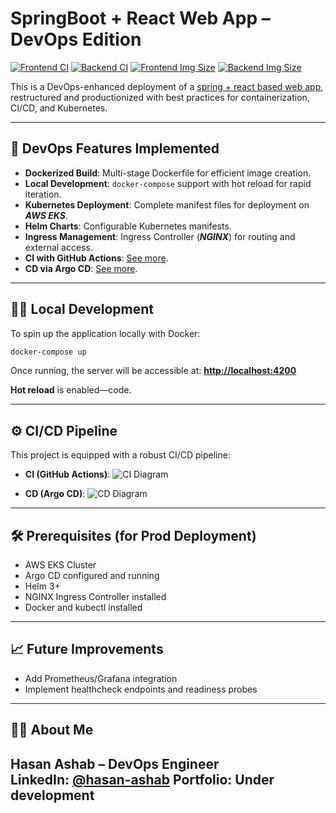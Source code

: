 # SpringBoot + React Web App – DevOps Edition

[![Frontend CI](https://github.com/HasanAshab/spring-react-devops/actions/workflows/frontend-ci.yaml/badge.svg)](https://github.com/HasanAshab/spring-react-devops/actions/workflows/frontend-ci.yaml)
[![Backend CI](https://github.com/HasanAshab/spring-react-devops/actions/workflows/backend-ci.yaml/badge.svg)](https://github.com/HasanAshab/spring-react-devops/actions/workflows/backend-ci.yaml)
[![Frontend Img Size](https://ghcr-badge.egpl.dev/hasanashab/spring-react-devops-frontend/size)](https://github.com/HasanAshab/go-web-app-devops/pkgs/container/spring-react-devops)
[![Backend Img Size](https://ghcr-badge.egpl.dev/hasanashab/spring-react-devops-backend/size)](https://github.com/HasanAshab/go-web-app-devops/pkgs/container/spring-react-devops)



This is a DevOps-enhanced deployment of a [spring + react based web app](https://github.com/iam-veeramalla/go-web-app), restructured and productionized with best practices for containerization, CI/CD, and Kubernetes.

---

## 🚀 DevOps Features Implemented

* **Dockerized Build**: Multi-stage Dockerfile for efficient image creation.
* **Local Development**: `docker-compose` support with hot reload for rapid iteration.
* **Kubernetes Deployment**: Complete manifest files for deployment on **_AWS EKS_**.
* **Helm Charts**: Configurable Kubernetes manifests.
* **Ingress Management**: Ingress Controller (**_NGINX_**) for routing and external access.
* **CI with GitHub Actions**: [See more](#️cicd-pipeline).
* **CD via Argo CD**: [See more](#️cicd-pipeline).

---

## 🧑‍💻 Local Development

To spin up the application locally with Docker:

```bash
docker-compose up
```

Once running, the server will be accessible at:
**[http://localhost:4200](http://localhost:4200)**

**Hot reload** is enabled—code.

---

## ⚙️ CI/CD Pipeline

This project is equipped with a robust CI/CD pipeline:

* **CI (GitHub Actions)**:
 ![CI Diagram](static/images/ci.png)

* **CD (Argo CD)**:
![CD Diagram](static/images/cd.png)

---

## 🛠️ Prerequisites (for Prod Deployment)

* AWS EKS Cluster
* Argo CD configured and running
* Helm 3+
* NGINX Ingress Controller installed
* Docker and kubectl installed

---

## 📈 Future Improvements
* Add Prometheus/Grafana integration
* Implement healthcheck endpoints and readiness probes

---

## 🙋‍♂️ About Me
**Hasan Ashab** – DevOps Engineer  
LinkedIn: [@hasan-ashab](https://www.linkedin.com/in/hasan-ashab-b9b20a290)
Portfolio: Under development
---
